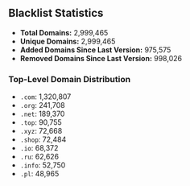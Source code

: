 ## Blacklist Statistics

- **Total Domains:** 2,999,465
- **Unique Domains:** 2,999,465
- **Added Domains Since Last Version:** 975,575
- **Removed Domains Since Last Version:** 998,026

### Top-Level Domain Distribution

-  `.com`: 1,320,807
-  `.org`: 241,708
-  `.net`: 189,370
-  `.top`: 90,755
-  `.xyz`: 72,668
-  `.shop`: 72,484
-  `.io`: 68,372
-  `.ru`: 62,626
-  `.info`: 52,750
-  `.pl`: 48,965
